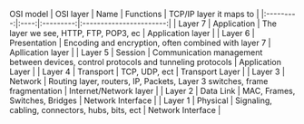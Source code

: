 OSI model 
| OSI layer | Name | Functions | TCP/IP layer it maps to |
|:---------:|:----:|:---------:|:-----------------------:|
| Layer 7 | Application | The layer we see, HTTP, FTP, POP3, ec | Application layer |
| Layer 6 | Presentation | Encoding and encryption, often combined with layer 7 | Apllication layer |
| Layer 5 | Session | Communication management between devices, control protocols and tunneling protocols | Application Layer |
| Layer 4 | Transport | TCP, UDP, ect | Transport Layer |
| Layer 3 | Network | Routing layer, routers, IP, Packets, Layer 3 switches, frame fragmentation | Internet/Network layer |
| Layer 2 | Data Link | MAC, Frames, Switches, Bridges | Network Interface | 
| Layer 1 | Physical | Signaling, cabling, connectors, hubs, bits, ect | Network Interface |
